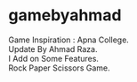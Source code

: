 # gamebyahmad
Game Inspiration : Apna College.
<br>
Update By Ahmad Raza.
<br>
I Add on Some Features.
<br>
Rock Paper Scissors Game. 
<br>
